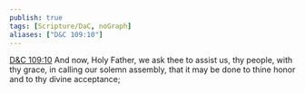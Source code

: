 ```yaml
---
publish: true
tags: [Scripture/DaC, noGraph]
aliases: ["D&C 109:10"]
---
```

[D&C 109:10](https://churchofjesuschrist.org/study/scriptures/dc-testament/dc/109?lang=eng&id=p10#p10) And now, Holy Father, we ask thee to assist us, thy people, with thy grace, in calling our solemn assembly, that it may be done to thine honor and to thy divine acceptance;
